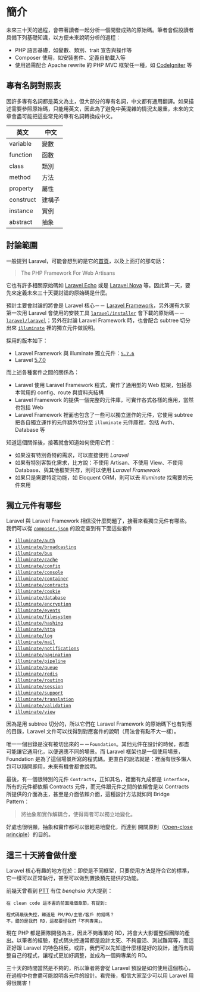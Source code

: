 # 簡介

未來三十天的過程，會帶著讀者一起分析一個開發成熟的原始碼。筆者會假設讀者具備下列基礎知識，以方便未來說明分析的過程：

* PHP 語言基礎，如變數、類別、trait 宣告與操作等
* Composer 使用，如安裝套件、定義自動載入等
* 使用過需配合 Apache rewrite 的 PHP MVC 框架任一種，如 [CodeIgniter][] 等

## 專有名詞對照表

因許多專有名詞都是英文為主，但大部分的專有名詞，中文都有通用翻譯。如果描述需要參照原始碼，只能用英文，因此為了避免中英混雜的情況太嚴重，未來的文章會盡可能把這些常見的專有名詞轉換成中文。

| 英文 | 中文 |
|---|---|
| variable | 變數 |
| function | 函數 |
| class | 類別 |
| method | 方法 |
| property | 屬性 |
| construct | 建構子 |
| instance | 實例 |
| abstract | 抽象 |

## 討論範圍

一般提到 Laravel，可能會想到的是它的[首頁][Laravel]，以及上面打的那句話：

> The PHP Framework For Web Artisans

它也有許多相關原始碼如 [Laravel Echo][] 或是 [Laravel Nova][] 等。因此第一天，要先來定義未來三十天要討論的原始碼是什麼。

預計主要會討論的將會是 Laravel 核心－－ [Laravel Framework][laravel/framework]，另外還有大家第一次用 Laravel 會使用的安裝工具 [`laravel/installer`][laravel/installer] 會下載的原始碼－－ [`laravel/laravel`][laravel/laravel]；另外在討論 Laravel Framework 時，也會配合 subtree 切分出來 [`illuminate`][illuminate] 裡的獨立元件做說明。

採用的版本如下：
 
* Laravel Framework 與 illuminate 獨立元件：[`5.7.6`](https://github.com/laravel/framework/tree/v5.7.6)
* Laravel [5.7.0](https://github.com/laravel/laravel/tree/v5.7.0)

而上述各種套件之間的關係為：

* Laravel 使用 Laravel Framework 程式，實作了通用型的 Web 框架，包括基本常用的 config、route 與資料夾結構 
* Laravel Framework 的提供一個完整的元件庫，可實作各式各樣的應用，當然也包括 Web
* Laravel Framework 裡面也包含了一些可以獨立運作的元件，它使用 subtree 把各自獨立運作的元件額外切分至 `illuminate` 元件庫裡，包括 Auth、Database 等

知道這個關係後，接著就會知道如何使用它們：

* 如果沒有特別奇特的需求，可以直接使用 *Laravel*
* 如果有特別客製化需求，比方說：不使用 Artisan、不使用 View、不使用 Database、與其他框架共存，則可以使用 *Laravel Framework*
* 如果只是需要特定功能，如 Eloquent ORM，則可以去 *illuminate* 找需要的元件來用

## 獨立元件有哪些

Laravel 與 Laravel Framework 相信沒什麼問題了，接著來看獨立元件有哪些。我們可以從 [`composer.json`](https://github.com/laravel/framework/blob/v5.7.6/composer.json#L43-L70) 的設定查到有下面這些套件

* [`illuminate/auth`](https://github.com/illuminate/auth)
* [`illuminate/broadcasting`](https://github.com/illuminate/broadcasting)
* [`illuminate/bus`](https://github.com/illuminate/bus) 
* [`illuminate/cache`](https://github.com/illuminate/cache)
* [`illuminate/config`](https://github.com/illuminate/config)
* [`illuminate/console`](https://github.com/illuminate/console)
* [`illuminate/container`](https://github.com/illuminate/container)
* [`illuminate/contracts`](https://github.com/illuminate/contracts) 
* [`illuminate/cookie`](https://github.com/illuminate/cookie) 
* [`illuminate/database`](https://github.com/illuminate/database) 
* [`illuminate/encryption`](https://github.com/illuminate/encryption) 
* [`illuminate/events`](https://github.com/illuminate/events) 
* [`illuminate/filesystem`](https://github.com/illuminate/filesystem) 
* [`illuminate/hashing`](https://github.com/illuminate/hashing) 
* [`illuminate/http`](https://github.com/illuminate/http) 
* [`illuminate/log`](https://github.com/illuminate/log) 
* [`illuminate/mail`](https://github.com/illuminate/mail) 
* [`illuminate/notifications`](https://github.com/illuminate/notifications) 
* [`illuminate/pagination`](https://github.com/illuminate/pagination) 
* [`illuminate/pipeline`](https://github.com/illuminate/pipeline) 
* [`illuminate/queue`](https://github.com/illuminate/queue) 
* [`illuminate/redis`](https://github.com/illuminate/redis) 
* [`illuminate/routing`](https://github.com/illuminate/routing) 
* [`illuminate/session`](https://github.com/illuminate/session) 
* [`illuminate/support`](https://github.com/illuminate/support) 
* [`illuminate/translation`](https://github.com/illuminate/translation) 
* [`illuminate/validation`](https://github.com/illuminate/validation) 
* [`illuminate/view`](https://github.com/illuminate/view)

因為是用 subtree 切分的，所以它們在 Laravel Framework 的原始碼下也有對應的目錄，Laravel 文件可以找得到對應套件的說明（用法會有點不大一樣）。

唯一一個目錄是沒有被切出來的－－`Foundation`。其他元件在設計的時候，都盡可能讓它通用化，以便適應不同的場景。而 Laravel 框架也是一個使用場景，Foundation 是為了這個場景所寫的程式碼。更直白的說法就是：裡面有很多懶人包可以隨開即用，未來有機會都會說明。

最後，有一個很特別的元件 `Contracts`，正如其名，裡面有九成都是 `interface`，所有的元件都依賴 Contracts 元件，而元件跟元件之間的依賴會是以 Contracts 所提供的介面為主，甚至是介面依賴介面，這種設計方法就如同 Bridge Pattern：

> 將抽象和實作解耦合，使得兩者可以獨立地變化。

好處也很明顯，抽象和實作都可以很輕易地變化，而達到 開關原則（[Open-close principle][]）的目的。

## 這三十天將會做什麼

Laravel 核心有趣的地方在於：即使是不同框架，只要使用方法是符合它的標準，它一樣可以正常執行，甚至可以做到置換預先提供的功能。

前幾天曾看到 [PTT](https://www.ptt.cc/bbs/Soft_Job/M.1537805551.A.271.html) 有位 *benqhsia* 大大提到：

    在 clean code 這本書的前面幾個章節，有提到:
    
    程式碼最後失控，難道是 PM/PO/主管/客戶 的錯嗎？
    不，錯的是我們 RD，這都要怪我們「不夠專業」。

現在 PHP 都是團隊開發為主，因此不夠專業的 RD，將會大大影響整個團隊的產出。以筆者的經驗，程式碼失控通常都是設計太死、不夠靈活、測試難寫等，而這正好跟 Laravel 的特色相反。或許，我們可以先知道什麼樣是好的設計，進而去調整自己的程式，讓程式更加好調整，並成為一個夠專業的 RD。

三十天的時間當然是不夠的，所以筆者將會從 Laravel 預設是如何使用這個核心，在過程中也會盡可能說明各元件的設計。看完後，相信大家至少可以用 Laravel 用得很厲害！

[CodeIgniter]: https://www.codeigniter.com/
[Laravel]: https://laravel.com/
[Laravel Echo]: https://laravel.com/docs/5.7/broadcasting#installing-laravel-echo
[Laravel Nova]: https://nova.laravel.com/
[laravel/framework]: https://github.com/laravel/framework
[laravel/installer]: https://github.com/laravel/installer
[laravel/laravel]: https://github.com/laravel/laravel
[illuminate]: https://github.com/illuminate

[Open-close principle]: https://github.com/MilesChou/book-refactoring-30-days/blob/master/docs/day08.md

